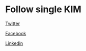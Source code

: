 # Follow single KIM

[Twitter](https://twitter.com/digipol)

[Facebook](https://www.facebook.com/charles.kim.5030927)

[Linkedin](https://www.linkedin.com/in/charles-kim-aa319a8b/)
